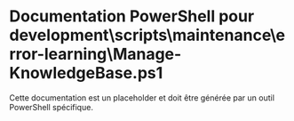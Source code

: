 # Documentation PowerShell pour development\scripts\maintenance\error-learning\Manage-KnowledgeBase.ps1

Cette documentation est un placeholder et doit être générée par un outil PowerShell spécifique.
